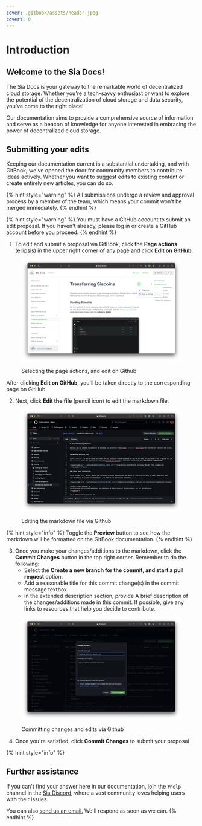 ```yaml
---
cover: .gitbook/assets/header.jpeg
coverY: 0
---
```


# Introduction

## Welcome to the Sia Docs!

The Sia Docs is your gateway to the remarkable world of decentralized cloud storage. Whether you're a tech-savvy enthusiast or want to explore the potential of the decentralization of cloud storage and data security, you've come to the right place!

Our documentation aims to provide a comprehensive source of information and serve as a beacon of knowledge for anyone interested in embracing the power of decentralized cloud storage.

## Submitting your edits

Keeping our documentation current is a substantial undertaking, and with GitBook, we've opened the door for community members to contribute ideas actively. Whether you want to suggest edits to existing content or create entirely new articles, you can do so.&#x20;

{% hint style="warning" %}
All submissions undergo a review and approval process by a member of the team, which means your commit won't be merged immediately.
{% endhint %}

{% hint style="warning" %}
You must have a GitHub account to submit an edit proposal. If you haven't already, please log in or create a GitHub account before you proceed.
{% endhint %}

1. To edit and submit a proposal via GitBook, click the **Page actions** (ellipsis) in the upper right corner of any page and click **Edit on GitHub**.

<figure><img src=".gitbook/assets/introduction_1.png" alt=""><figcaption><p>Selecting the page actions, and edit on Github</p></figcaption></figure>

After clicking **Edit on GitHub**, you'll be taken directly to the corresponding page on GitHub.

2. Next, click **Edit the file** (pencil icon) to edit the markdown file.

<figure><img src=".gitbook/assets/introduction_2.png" alt=""><figcaption><p>Editing the markdown file via Github</p></figcaption></figure>

{% hint style="info" %}
Toggle the **Preview** button to see how the markdown will be formatted on the GitBook documentation.&#x20;
{% endhint %}

3. Once you make your changes/additions to the markdown, click the **Commit Changes** button in the top right corner. Remember to do the following:
   * Select the **Create a new branch for the commit, and start a pull request** option.
   * Add a reasonable title for this commit change(s) in the commit message textbox.
   * In the extended description section, provide A brief description of the changes/additions made in this commit. If possible, give any links to resources that help you decide to contribute.

<figure><img src=".gitbook/assets/introduction_3.png" alt=""><figcaption><p>Committing changes and edits via Github</p></figcaption></figure>

4. Once you're satisfied, click **Commit Changes** to submit your proposal&#x20;

{% hint style="info" %}
## Further assistance

If you can't find your answer here in our documentation, join the `#help` channel in the [Sia Discord](https://discord.com/invite/sia), where a vast community loves helping users with their issues.

You can also [send us an email.](mailto:hello@sia.tech) We'll respond as soon as we can.
{% endhint %}



